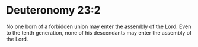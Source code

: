 # Deuteronomy 23:2

No one born of a forbidden union may enter the assembly of the Lord. Even to the tenth generation, none of his descendants may enter the assembly of the Lord.
